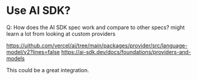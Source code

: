 # Use AI SDK?

Q: How does the AI SDK spec work and compare to other specs? might learn a lot from looking at custom providers

https://uithub.com/vercel/ai/tree/main/packages/provider/src/language-model/v2?lines=false
https://ai-sdk.dev/docs/foundations/providers-and-models

This could be a great integration.
